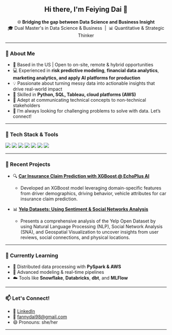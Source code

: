 <h2 align="center">Hi there, I'm Feiying Dai 👋</h2>

<p align="center">
  🌐 <b>Bridging the gap between Data Science and Business Insight</b> <br>
  🎓 Dual Master's in Data Science & Business &nbsp;|&nbsp; 📊 Quantitative & Strategic Thinker
</p>


---

### 💼 About Me

- 📍 Based in the US | Open to on-site, remote & hybrid opportunities
- 💻 Experienced in  **risk predictive modeling**, **financial data analytics**, **marketing analytics, and apply AI platforms for production**
- 💡 Passionate about turning messy data into actionable insights that drive real-world impact
- 🧰 Skilled in **Python, SQL, Tableau, cloud platforms (AWS)**
- 🤝 Adept at communicating technical concepts to non-technical stakeholders
- 🚀 I’m always looking for challenging problems to solve with data. Let’s connect!

---

### 🔧 Tech Stack & Tools

<p align="left">
  <img src="https://img.shields.io/badge/Python-3776AB?style=for-the-badge&logo=python&logoColor=white"/>
  <img src="https://img.shields.io/badge/SQL-336791?style=for-the-badge&logo=postgresql&logoColor=white"/>
  <img src="https://img.shields.io/badge/Tableau-E97627?style=for-the-badge&logo=tableau&logoColor=white"/>
  <img src="https://img.shields.io/badge/Scikit--Learn-F7931E?style=for-the-badge&logo=scikit-learn&logoColor=white"/>
  <img src="https://img.shields.io/badge/PySpark-E25A1C?style=for-the-badge&logo=apache-spark&logoColor=white"/>
  <img src="https://img.shields.io/badge/AWS-232F3E?style=for-the-badge&logo=amazon-aws&logoColor=white"/>
  <img src="https://img.shields.io/badge/GitHub-181717?style=for-the-badge&logo=github&logoColor=white"/>
</p>

---

### 🧪 Recent Projects

- 🔍 [**Car Insurance Claim Prediction with XGBoost @ EchoPlus AI**](https://github.com/Feiyingdai/Car-Insurance-Claim-Prediction)
  
  - Developed an XGBoost model leveraging domain-specific features from driver demographics, driving behavior, vehicle attributes for car insurance claim prediction.

- 📊 [**Yelp Datasets: Using Sentiment & Social Networks Analysis**](https://github.com/Feiyingdai/nlp-sna-yelp-analysis)
  - Presents a comprehensive analysis of the Yelp Open Dataset by using Natural Language Processing (NLP), Social Network Analysis (SNA), and Geospatial Visualization to uncover insights from user reviews, social connections, and physical locations.

---

### 🌱 Currently Learning

- 🔄 Distributed data processing with **PySpark & AWS**
- 🧠 Advanced modeling & real-time pipelines
- ☁️ Tools like **Snowflake**, **Databricks**, **dbt**, and **MLFlow**

---

### 📫 Let's Connect!

- 💼 [LinkedIn](https://www.linkedin.com/in/feiying-dai/)
- 📧 fannydai98@gmail.com  
- 😄 Pronouns: she/her  

---

